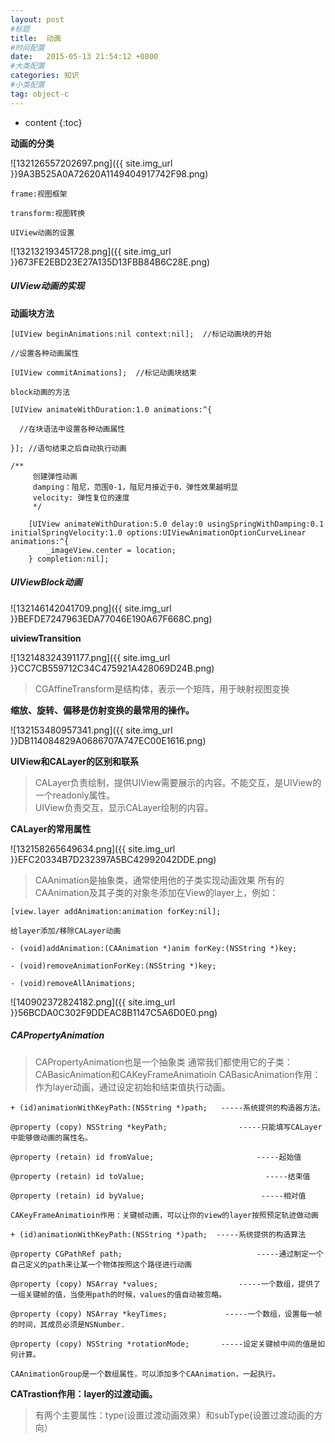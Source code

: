 ```yaml
---
layout: post
#标题
title:  动画
#时间配置
date:   2015-05-13 21:54:12 +0800
#大类配置
categories: 知识
#小类配置
tag: object-c
---
```


* content
{:toc}

**动画的分类**

![132126557202697.png]({{ site.img_url }}9A3B525A0A72620A1149404917742F98.png)

`frame:视图框架`

`transform:视图转换`

`UIView动画的设置`

![132132193451728.png]({{ site.img_url }}673FE2EBD23E27A135D13FBB84B6C28E.png)

##### UIView动画的实现

**动画块方法**

```objc
[UIView beginAnimations:nil context:nil];  //标记动画块的开始

//设置各种动画属性

[UIView commitAnimations];  //标记动画块结束

block动画的方法

[UIView animateWithDuration:1.0 animations:^{

  //在块语法中设置各种动画属性

}]; //语句结束之后自动执行动画

```

```objc
/**
     创建弹性动画
     damping：阻尼，范围0-1，阻尼月接近于0，弹性效果越明显
     velocity: 弹性复位的速度
     */
    
    [UIView animateWithDuration:5.0 delay:0 usingSpringWithDamping:0.1 initialSpringVelocity:1.0 options:UIViewAnimationOptionCurveLinear animations:^{
        _imageView.center = location;
    } completion:nil];
```

##### UIViewBlock动画

![132146142041709.png]({{ site.img_url }}BEFDE7247963EDA77046E190A67F668C.png)

**uiviewTransition**

![132148324391177.png]({{ site.img_url }}CC7CB559712C34C475921A428069D24B.png)

> CGAffineTransform是结构体，表示一个矩阵，用于映射视图变换

**缩放、旋转、偏移是仿射变换的最常用的操作。**

![132153480957341.png]({{ site.img_url }}DB114084829A0686707A747EC00E1616.png)


 **UIView和CALayer的区别和联系**

> CALayer负责绘制，提供UIView需要展示的内容。不能交互，是UIView的一个readonly属性。<br>
> UIView负责交互，显示CALayer绘制的内容。

**CALayer的常用属性**

![132158265649634.png]({{ site.img_url }}EFC20334B7D232397A5BC42992042DDE.png)


> CAAnimation是抽象类，通常使用他的子类实现动画效果
> 所有的CAAnimation及其子类的对象冬添加在View的layer上，例如：

```objc
[view.layer addAnimation:animation forKey:nil];

给layer添加/移除CALayer动画

- (void)addAnimation:(CAAnimation *)anim forKey:(NSString *)key;

- (void)removeAnimationForKey:(NSString *)key;

- (void)removeAllAnimations;
```

![140902372824182.png]({{ site.img_url }}56BCDA0C302F9DDEAC8B1147C5A6D0E0.png)


##### CAPropertyAnimation

> CAPropertyAnimation也是一个抽象类
> 通常我们都使用它的子类：CABasicAnimation和CAKeyFrameAnimatioin
> CABasicAnimation作用：作为layer动画，通过设定初始和结束值执行动画。

```objc
+ (id)animationWithKeyPath:(NSString *)path;   -----系统提供的构造器方法。

@property (copy) NSString *keyPath;                -----只能填写CALayer中能够做动画的属性名。

@property (retain) id fromValue;                       -----起始值

@property (retain) id toValue;                           -----结束值

@property (retain) id byValue;                          -----相对值

CAKeyFrameAnimatioin作用：关键帧动画，可以让你的view的layer按照预定轨迹做动画

+ (id)animationWithKeyPath:(NSString *)path;  -----系统提供的构造算法

@property CGPathRef path;                              -----通过制定一个自己定义的path来让某一个物体按照这个路径进行动画

@property (copy) NSArray *values;                  -----一个数组，提供了一组关键帧的值，当使用path的时候，values的值自动被忽略。

@property (copy) NSArray *keyTimes;             -----一个数组，设置每一帧的时间，其成员必须是NSNumber.

@property (copy) NSString *rotationMode;       -----设定关键帧中间的值是如何计算。

CAAnimationGroup是一个数组属性，可以添加多个CAAnimation，一起执行。
```
 

**CATrastion作用：layer的过渡动画。**

> 有两个主要属性：type(设置过渡动画效果）和subType(设置过渡动画的方向）
